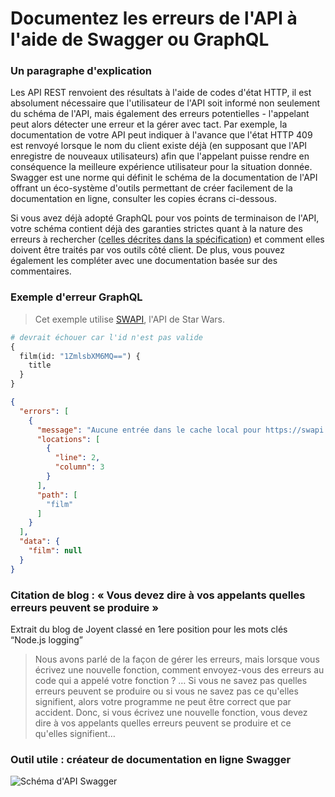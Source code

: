 # Documentez les erreurs de l'API à l'aide de Swagger ou GraphQL

### Un paragraphe d'explication

Les API REST renvoient des résultats à l'aide de codes d'état HTTP, il est absolument nécessaire que l'utilisateur de l'API soit informé non seulement du schéma de l'API, mais également des erreurs potentielles - l'appelant peut alors détecter une erreur et la gérer avec tact. Par exemple, la documentation de votre API peut indiquer à l'avance que l'état HTTP 409 est renvoyé lorsque le nom du client existe déjà (en supposant que l'API enregistre de nouveaux utilisateurs) afin que l'appelant puisse rendre en conséquence la meilleure expérience utilisateur pour la situation donnée. Swagger est une norme qui définit le schéma de la documentation de l'API offrant un éco-système d'outils permettant de créer facilement de la documentation en ligne, consulter les copies écrans ci-dessous.

Si vous avez déjà adopté GraphQL pour vos points de terminaison de l'API, votre schéma contient déjà des garanties strictes quant à la nature des erreurs à rechercher ([celles décrites dans la spécification](https://facebook.github.io/graphql/June2018/#sec-Errors)) et comment elles doivent être traités par vos outils côté client. De plus, vous pouvez également les compléter avec une documentation basée sur des commentaires.

### Exemple d'erreur GraphQL

> Cet exemple utilise [SWAPI](https://graphql.org/swapi-graphql), l'API de Star Wars.

```graphql
# devrait échouer car l'id n'est pas valide
{
  film(id: "1ZmlsbXM6MQ==") {
    title
  }
}
```

```json
{
  "errors": [
    {
      "message": "Aucune entrée dans le cache local pour https://swapi.co/api/films/.../",
      "locations": [
        {
          "line": 2,
          "column": 3
        }
      ],
      "path": [
        "film"
      ]
    }
  ],
  "data": {
    "film": null
  }
}
```

### Citation de blog : « Vous devez dire à vos appelants quelles erreurs peuvent se produire »

Extrait du blog de Joyent classé en 1ere position pour les mots clés “Node.js logging”

 > Nous avons parlé de la façon de gérer les erreurs, mais lorsque vous écrivez une nouvelle fonction, comment envoyez-vous des erreurs au code qui a appelé votre fonction ? … Si vous ne savez pas quelles erreurs peuvent se produire ou si vous ne savez pas ce qu'elles signifient, alors votre programme ne peut être correct que par accident. Donc, si vous écrivez une nouvelle fonction, vous devez dire à vos appelants quelles erreurs peuvent se produire et ce qu'elles signifient…

### Outil utile : créateur de documentation en ligne Swagger

![Schéma d'API Swagger](/assets/images/swaggerDoc.png "Gestion des erreurs de l'API")
